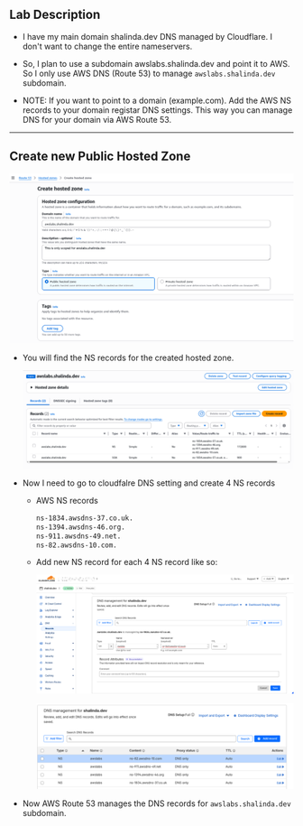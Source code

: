 ## Lab Description

- I have my main domain shalinda.dev DNS managed by Cloudflare. I don't want to change the entire nameservers.

- So, I plan to use a subdomain awslabs.shalinda.dev and point it to AWS. So I only use AWS DNS (Route 53) to manage `awslabs.shalinda.dev` subdomain.

- NOTE: If you want to point to a domain (example.com). Add the AWS NS records to your domain registar DNS settings. This way you can manage DNS for your domain via AWS Route 53.

---

## Create new Public Hosted Zone

![alt text](image.png)

- You will find the NS records for the created hosted zone.

    ![alt text](image-1.png)

- Now I need to go to cloudfalre DNS setting and create 4 NS records

    - AWS NS records

        ```
        ns-1834.awsdns-37.co.uk.
        ns-1394.awsdns-46.org.
        ns-911.awsdns-49.net.
        ns-82.awsdns-10.com.
        ```
    
    - Add new NS record for each 4 NS record like so:

        ![alt text](image-2.png)

        ![alt text](image-3.png)

- Now AWS Route 53 manages the DNS records for `awslabs.shalinda.dev` subdomain.